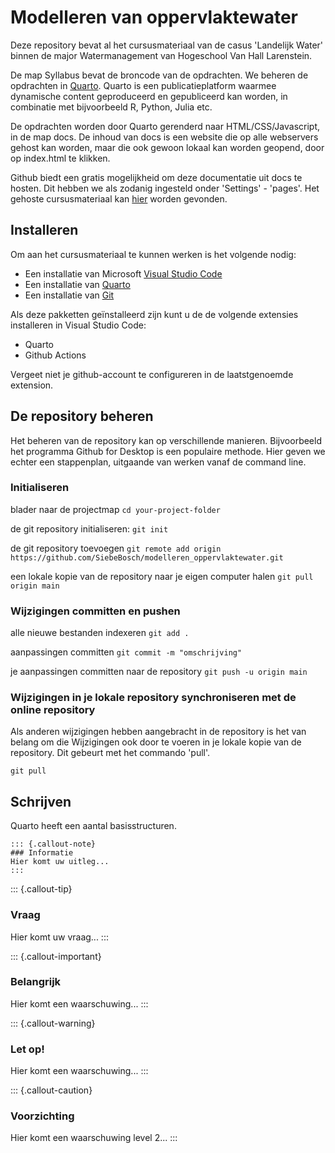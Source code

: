 # Modelleren van oppervlaktewater
Deze repository bevat al het cursusmateriaal van de casus 'Landelijk Water' binnen de major Watermanagement van Hogeschool Van Hall Larenstein.

De map Syllabus bevat de broncode van de opdrachten. We beheren de opdrachten in [Quarto](https://quarto.org/docs/download/).
Quarto is een publicatieplatform waarmee dynamische content geproduceerd en gepubliceerd kan worden, in combinatie met bijvoorbeeld R, Python, Julia etc.

De opdrachten worden door Quarto gerenderd naar HTML/CSS/Javascript, in de map docs.
De inhoud van docs is een website die op alle webservers gehost kan worden, maar die ook gewoon lokaal kan worden geopend, door op index.html te klikken.

Github biedt een gratis mogelijkheid om deze documentatie uit docs te hosten. Dit hebben we als zodanig ingesteld onder 'Settings' - 'pages'. 
Het gehoste cursusmateriaal kan [hier](https://siebebosch.github.io/modelleren_oppervlaktewater/) worden gevonden.

## Installeren
Om aan het cursusmateriaal te kunnen werken is het volgende nodig:

* Een installatie van Microsoft [Visual Studio Code](https://code.visualstudio.com/download)
* Een installatie van [Quarto](https://quarto.org/docs/download/)
* Een installatie van [Git](https://gitforwindows.org/)

Als deze pakketten geïnstalleerd zijn kunt u de de volgende extensies installeren in Visual Studio Code:
* Quarto 
* Github Actions

Vergeet niet je github-account te configureren in de laatstgenoemde extension.

## De repository beheren

Het beheren van de repository kan op verschillende manieren. Bijvoorbeeld het programma Github for Desktop is een populaire methode. 
Hier geven we echter een stappenplan, uitgaande van werken vanaf de command line.

### Initialiseren
blader naar de projectmap
```cd your-project-folder```

de git repository initialiseren:
```git init```

de git repository toevoegen
```git remote add origin https://github.com/SiebeBosch/modelleren_oppervlaktewater.git```

een lokale kopie van de repository naar je eigen computer halen
```git pull origin main```

### Wijzigingen committen en pushen

alle nieuwe bestanden indexeren
```git add . ```

aanpassingen committen
```git commit -m "omschrijving"```

je aanpassingen committen naar de repository
```git push -u origin main```

### Wijzigingen in je lokale repository synchroniseren met de online repository

Als anderen wijzigingen hebben aangebracht in de repository is het van belang om die Wijzigingen ook door te voeren in je lokale kopie van de repository. Dit gebeurt met het commando 'pull'.

```git pull```

## Schrijven
Quarto heeft een aantal basisstructuren.

```
::: {.callout-note}
### Informatie
Hier komt uw uitleg...
:::
```

::: {.callout-tip}
### Vraag
Hier komt uw vraag...
:::

::: {.callout-important}
### Belangrijk
Hier komt een waarschuwing...
:::

::: {.callout-warning}
### Let op!
Hier komt een waarschuwing...
:::

::: {.callout-caution}
### Voorzichting
Hier komt een waarschuwing level 2...
:::

